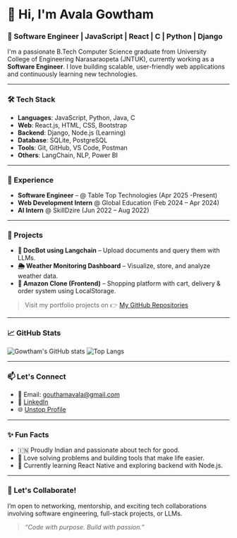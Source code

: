 # 👋 Hi, I'm Avala Gowtham

### 💼 Software Engineer | JavaScript | React | C | Python | Django

I'm a passionate B.Tech Computer Science graduate from University College of Engineering Narasaraopeta (JNTUK), currently working as a **Software Engineer**. I love building scalable, user-friendly web applications and continuously learning new technologies.

---

### 🛠️ Tech Stack
- **Languages**: JavaScript, Python, Java, C
- **Web**: React.js, HTML, CSS, Bootstrap
- **Backend**: Django, Node.js (Learning)
- **Database**: SQLite, PostgreSQL
- **Tools**: Git, GitHub, VS Code, Postman
- **Others**: LangChain, NLP, Power BI

---

### 💼 Experience
- **Software Engineer** – @ Table Top Technologies (Apr 2025 -Present)
- **Web Development Intern** @ Global Education (Feb 2024 – Apr 2024)
- **AI Intern** @ SkillDzire (Jun 2022 – Aug 2022)

---

### 🧠 Projects
- **🧾 DocBot using Langchain** – Upload documents and query them with LLMs.
- **🌦️ Weather Monitoring Dashboard** – Visualize, store, and analyze weather data.
- **🛒 Amazon Clone (Frontend)** – Shopping platform with cart, delivery & order system using LocalStorage.

> Visit my portfolio projects on 👉 [My GitHub Repositories](https://github.com/Gowtham5813?tab=repositories)

---

### 📈 GitHub Stats

![Gowtham's GitHub stats](https://github-readme-stats.vercel.app/api?username=Gowtham5813&show_icons=true&theme=radical)
![Top Langs](https://github-readme-stats.vercel.app/api/top-langs/?username=Gowtham5813&layout=compact&theme=radical)

---

### 📫 Let's Connect
- 📧 Email: gouthamavala@gmail.com
- 💼 [LinkedIn](https://www.linkedin.com/in/avalagowtham)
- 🌐 [Unstop Profile](https://unstop.com/user/Gowtham5813)

---

### ✨ Fun Facts
- 🇮🇳 Proudly Indian and passionate about tech for good.
- 🧠 Love solving problems and building tools that make life easier.
- 🌱 Currently learning React Native and exploring backend with Node.js.

---

### 🤝 Let's Collaborate!
I’m open to networking, mentorship, and exciting tech collaborations involving software engineering, full-stack projects, or LLMs.

> _“Code with purpose. Build with passion.”_

